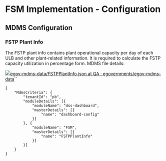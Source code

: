 # FSM Implementation - Configuration

## MDMS Configuration

### FSTP Plant Info

The FSTP plant info contains plant operational capacity per day of each ULB and other plant-related information. It is required to calculate the FSTP capacity utilization in percentage form. MDMS file details:

[![](https://github.com/fluidicon.png)egov-mdms-data/FSTPPlantInfo.json at QA · egovernments/egov-mdms-data](https://github.com/egovernments/egov-mdms-data/blob/QA/data/pb/FSM/FSTPPlantInfo.json)\`\`

```text
{
	"MdmsCriteria": {
		"tenantId": "pb",
		"moduleDetails": [{
			"moduleName": "dss-dashboard",
			"masterDetails": [{
				"name": "dashboard-config"
			}]
		}, {
			"moduleName": "FSM",
			"masterDetails": [{
				"name": "FSTPPlantInfo"
			}]
		}]
	}
}
```







